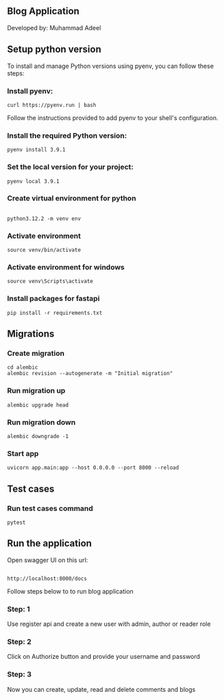 ## Blog Application

Developed by: Muhammad Adeel

## Setup python version

To install and manage Python versions using pyenv, you can follow these steps:

### Install pyenv:

```shell
curl https://pyenv.run | bash

```

Follow the instructions provided to add pyenv to your shell's configuration.

### Install the required Python version:

```shell
pyenv install 3.9.1

```

### Set the local version for your project:

```shell
pyenv local 3.9.1

```

### Create virtual environment for python

```shell

python3.12.2 -m venv env

```

### Activate environment

```shell
source venv/bin/activate

```

### Activate environment for windows

```shell
source venv\Scripts\activate

```

### Install packages for fastapi

```shell
pip install -r requirements.txt

```

## Migrations

### Create migration

```shell
cd alembic
alembic revision --autogenerate -m "Initial migration"

```

### Run migration up

```shell
alembic upgrade head

```

### Run migration down

```shell
alembic downgrade -1

```

### Start app

```shell
uvicorn app.main:app --host 0.0.0.0 --port 8000 --reload

```

## Test cases

### Run test cases command

```shell
pytest

```

## Run the application

Open swagger UI on this url:

```shell

http://localhost:8000/docs

```

Follow steps below to to run blog application

### Step: 1

Use register api and create a new user with admin, author or reader role

### Step: 2

Click on Authorize button and provide your username and password

### Step: 3

Now you can create, update, read and delete comments and blogs
